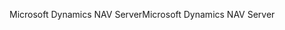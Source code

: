 <span data-ttu-id="d52b9-101">Microsoft Dynamics NAV Server</span><span class="sxs-lookup"><span data-stu-id="d52b9-101">Microsoft Dynamics NAV Server</span></span>